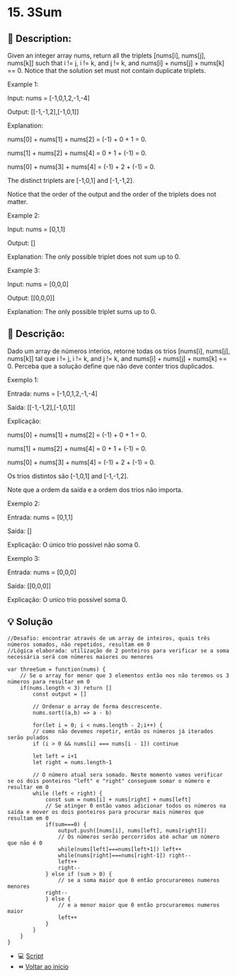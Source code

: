 # 15. 3Sum

## 📢 Description:
Given an integer array nums, return all the triplets [nums[i], nums[j], nums[k]] such that i != j, i != k, and j != k, and nums[i] + nums[j] + nums[k] == 0.
Notice that the solution set must not contain duplicate triplets.

Example 1:

Input: nums = [-1,0,1,2,-1,-4]

Output: [[-1,-1,2],[-1,0,1]]

Explanation: 

nums[0] + nums[1] + nums[2] = (-1) + 0 + 1 = 0.

nums[1] + nums[2] + nums[4] = 0 + 1 + (-1) = 0.

nums[0] + nums[3] + nums[4] = (-1) + 2 + (-1) = 0.

The distinct triplets are [-1,0,1] and [-1,-1,2].

Notice that the order of the output and the order of the triplets does not matter.

Example 2:

Input: nums = [0,1,1]

Output: []

Explanation: The only possible triplet does not sum up to 0.

Example 3:

Input: nums = [0,0,0]

Output: [[0,0,0]]

Explanation: The only possible triplet sums up to 0.

## 📢 Descrição:
Dado um array de números interios, retorne todas os trios [nums[i], nums[j], nums[k]] tal que i != j, i != k, and j != k, and nums[i] + nums[j] + nums[k] == 0.
Perceba que a solução define que não deve conter trios duplicados.

Exemplo 1:

Entrada: nums = [-1,0,1,2,-1,-4]

Saída: [[-1,-1,2],[-1,0,1]]

Explicação: 

nums[0] + nums[1] + nums[2] = (-1) + 0 + 1 = 0.

nums[1] + nums[2] + nums[4] = 0 + 1 + (-1) = 0.

nums[0] + nums[3] + nums[4] = (-1) + 2 + (-1) = 0.

Os trios distintos são [-1,0,1] and [-1,-1,2].

Note que a ordem da saída e a ordem dos trios não importa.

Exemplo 2:

Entrada: nums = [0,1,1]

Saída: []

Explicação: O único trio possível não soma 0.

Exemplo 3:

Entrada: nums = [0,0,0]

Saída: [[0,0,0]]

Explicação: O unico trio possível soma 0.

## 💡 Solução 

```
//Desafio: encontrar através de um array de inteiros, quais três números somados, não repetidos, resultam em 0
//Lógica elaborada: utilização de 2 ponteiros para verificar se a soma necessária será com números maiores ou menores

var threeSum = function(nums) {
    // Se o array for menor que 3 elementos então nos não teremos os 3 números para resultar em 0
    if(nums.length < 3) return []
        const output = []

        // Ordenar o array de forma descrescente. 
        nums.sort((a,b) => a - b)

        for(let i = 0; i < nums.length - 2;i++) {
        // como não devemos repetir, então os números já iterados serão pulados
        if (i > 0 && nums[i] === nums[i - 1]) continue

        let left = i+1
        let right = nums.length-1

        // O número atual sera somado. Neste momento vamos verificar se os dois ponteiros "left" e "right" conseguem somar o número e resultar em 0
        while (left < right) {
            const sum = nums[i] + nums[right] + nums[left]
            // Se atinger 0 então vamos adicionar todos os números na saída e mover os dois ponteiros para procurar mais números que resultam em 0
            if(sum===0) {
                output.push([nums[i], nums[left], nums[right]])
                // Os números serão percorridos até achar um número que não é 0
                while(nums[left]===nums[left+1]) left++
                while(nums[right]===nums[right-1]) right--
                left++
                right--
            } else if (sum > 0) {
                // se a soma maior que 0 então procuraremos numeros menores
            right--
            } else {
                // e a menor maior que 0 então procuraremos numeros maior
                left++
            }
        }
    }
}
```

- :computer: [Script](https://github.com/PeriloJr/LeetCode-Desafio/blob/main/15.%203Sum/script.js) 
- :rewind: [Voltar ao início](https://github.com/PeriloJr/LeetCode-Desafio/tree/main) 